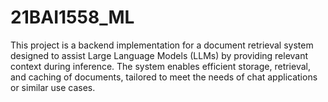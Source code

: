 # 21BAI1558_ML
This project is a backend implementation for a document retrieval system designed to assist Large Language Models (LLMs) by providing relevant context during inference. The system enables efficient storage, retrieval, and caching of documents, tailored to meet the needs of chat applications or similar use cases.
